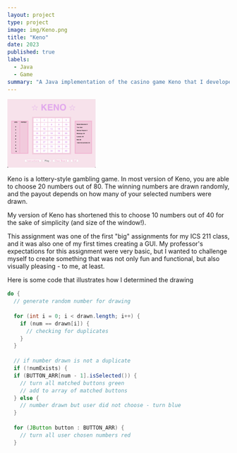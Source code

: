 ```yaml
---
layout: project
type: project
image: img/Keno.png
title: "Keno"
date: 2023
published: true
labels:
  - Java
  - Game
summary: "A Java implementation of the casino game Keno that I developed for my ICS 211 class."
---
```


<div class="text-center p-4">
  <img width="200px" src="../img/Keno.png" class="img-thumbnail" >
</div>

Keno is a lottery-style gambling game. In most version of Keno, you are able to choose 20 numbers out of 80. The winning numbers are drawn randomly, and the payout depends on how many of your selected numbers were drawn.

My version of Keno has shortened this to choose 10 numbers out of 40 for the sake of simplicity (and size of the window!).

This assignment was one of the first "big" assignments for my ICS 211 class, and it was also one of my first times creating a GUI. My professor's expectations for this assignment were very basic, but I wanted to challenge myself to create something that was not only fun and functional, but also visually pleasing - to me, at least.

Here is some code that illustrates how I determined the drawing

```java
do {
  // generate random number for drawing

  for (int i = 0; i < drawn.length; i++) {
    if (num == drawn[i]) {
      // checking for duplicates
    }
  }

  // if number drawn is not a duplicate
  if (!numExists) {
  if (BUTTON_ARR[num - 1].isSelected()) {
    // turn all matched buttons green
    // add to array of matched buttons
  } else {
    // number drawn but user did not choose - turn blue
  }

  for (JButton button : BUTTON_ARR) {
    // turn all user chosen numbers red
  }
```
